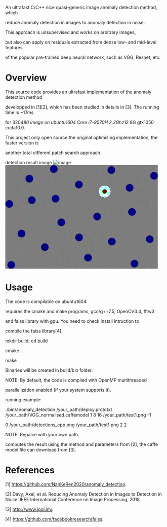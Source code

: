 An ultrafast C/C++ nice quasi-generic image anomaly detection method, which 

reduce anomaly detection in images to anomaly detection in noise.

This approach is unsupervised and works on arbitrary images,

but also can apply on residuals extracted from dense low- and mid-level features 

of the popular pre-trained deep neural network, such as VGG, Resnet, etc.



# Overview


This source code provides an ultrafast implementation of the anomaly detection method 

developped in [1][2], which has been studied in details in [3]. The running time is ~17ms

for 320*480 image on ubuntu1604 Core i7-8570H 2.2Ghz*12 8G gtx1050 cuda10.0.

This project only open source the original optimizing implementation, the faster version is 

another total different patch search approach. 


detection result image
![image](https://github.com/NanKeRen2020/anomaly_detection/blob/main/detections.png)
![image](https://github.com/NanKeRen2020/ultrafast_anomaly_detection/blob/main/detections1.png)

# Usage


The code is compilable on ubuntu1604

requires the cmake and make programs, gcc/g++7.5, OpenCV3.4, fftw3

and faiss library with gpu. You need to check install intruction to 

compile the faiss library[4]. 


mkdir build; cd build

cmake ..

make

Binaries will be created in build/bin folder.

NOTE: By default, the code is compiled with OpenMP multithreaded

parallelization enabled (if your system supports it). 


running example:

./bin/anomaly_detection  /your_path/deploy.prototxt /your_path/VGG_normalised.caffemodel 1 8 16 /your_path/test1.png -1 

0 /your_path/detections_cpp.png /your_path/test1.png 2 2

NOTE: Repalce with your own path.

computes the result using the method and parameters from [2], the caffe model file can download from [3].


# References

[1] https://github.com/NanKeRen2020/anomaly_detection.

[2] Davy, Axel, et al. Reducing Anomaly Detection in Images to Detection in Noise. 
    IEEE International Conference on Image Processing, 2018.

[3] http://www.ipol.im/.

[4] https://github.com/facebookresearch/faiss.
